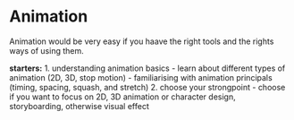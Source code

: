 # **Animation**

Animation would be very easy if you haave the right tools and the rights ways of using them.
  
   **starters:**
      1. understanding animation basics
        - learn about different types of animation (2D, 3D, stop motion)
        - familiarising with animation principals (timing, spacing, squash, and stretch)
      2. choose your strongpoint
        - choose if you want to focus on 2D, 3D animation or character design, storyboarding, otherwise visual effect
        

